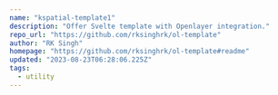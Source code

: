 ```yaml
---
name: "kspatial-template1"
description: "Offer Svelte template with Openlayer integration."
repo_url: "https://github.com/rksinghrk/ol-template"
author: "RK Singh"
homepage: "https://github.com/rksinghrk/ol-template#readme"
updated: "2023-08-23T06:28:06.225Z"
tags: 
  - utility
---
```

